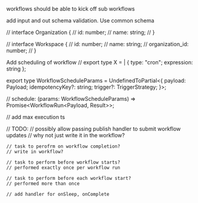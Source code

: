 workflows should be able to kick off sub workflows

add input and out schema validation. Use common schema

// interface Organization {
//     id: number;
//     name: string;
// }

// interface Workspace {
//     id: number;
//     name: string;
//     organization_id: number;
// }

Add scheduling of workflow
// export type X =
    | { type: "cron"; expression: string };

export type WorkflowScheduleParams<Payload> = UndefinedToPartial<{
	payload: Payload;
	idempotencyKey?: string;
	trigger?: TriggerStrategy;
}>;

// schedule: (params: WorkflowScheduleParams<Payload>) => Promise<WorkflowRun<Payload, Result>>;

// add max execution ts


// TODO:
	// possibly allow passing publish handler to submit workflow updates
	// why not just write it in the workflow?

	// task to perofrm on workflow completion?
	// write in workflow?

	// task to perform before workflow starts?
	// performed exactly once per workflow run

	// task to perform before each workflow start?
	// performed more than once

	// add handler for onSleep, onComplete